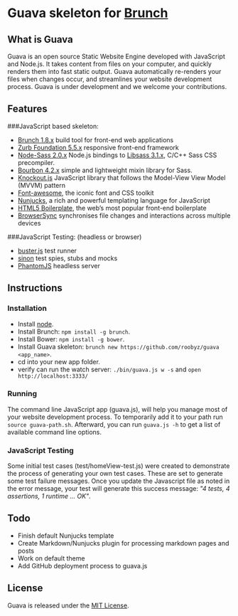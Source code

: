 # Guava skeleton for [Brunch](http://brunch.io/)

## What is Guava

Guava is an open source Static Website Engine developed with JavaScript and Node.js. It takes content from files on your computer, and quickly renders them into fast static output. Guava automatically re-renders your files when changes occur, and streamlines your website development process. Guava is under development and we welcome your contributions.

## Features

###JavaScript based skeleton:

- [Brunch 1.8.x](http://brunch.io/) build tool for front-end web applications
- [Zurb Foundation 5.5.x](http://foundation.zurb.com/) responsive front-end framework
- [Node-Sass 2.0.x](https://github.com/sass/node-sass) Node.js bindings to [Libsass 3.1.x](https://github.com/sass/libsass), C/C++ Sass CSS precompiler.
- [Bourbon 4.2.x](http://bourbon.io/) simple and lightweight mixin library for Sass.
- [Knockout.js](http://knockoutjs.com/) JavaScript library that follows the Model-View View Model (MVVM) pattern
- [Font-awesome](http://fortawesome.github.io/Font-Awesome/), the iconic font and CSS toolkit
- [Nunjucks](http://mozilla.github.io/nunjucks/), a rich and powerful templating language for JavaScript
- [HTML5 Boilerplate](https://html5boilerplate.com/), the web’s most popular front-end boilerplate
- [BrowserSync](http://www.browsersync.io/) synchronises file changes and interactions across multiple devices

###JavaScript Testing: (headless or browser)

- [buster.js](http://busterjs.org/) test runner
- [sinon](http://sinonjs.org/) test spies, stubs and mocks
- [PhantomJS](http://phantomjs.org/) headless server

## Instructions

### Installation

- Install [node](http://nodejs.org/).
- Install Brunch: `npm install -g brunch`.
- Install Bower: `npm install -g bower`.
- Install Guava skeleton: `brunch new https://github.com/roobyz/guava <app_name>`.
- cd into your new app folder.
- verify can run the watch server: `./bin/guava.js w -s` and `open http://localhost:3333/`

### Running

The command line JavaScript app (guava.js), will help you manage most of your website development process. To temporarily add it to your path run `source guava-path.sh`.  Afterward, you can run `guava.js -h` to get a list of available command line options.

### JavaScript Testing

Some initial test cases (test/homeView-test.js) were created to demonstrate the process of generating your own test cases.  These are set to generate some test failure messages.  Once you update the Javascript file as noted in the error message, your test will generate this success message: *"4 tests, 4 assertions, 1 runtime ... OK"*.

## Todo

- Finish default Nunjucks template
- Create Markdown/Nunjucks plugin for processing markdown pages and posts
- Work on default theme
- Add GitHub deployment process to guava.js

## License
Guava is released under the [MIT License](http://opensource.org/licenses/MIT).